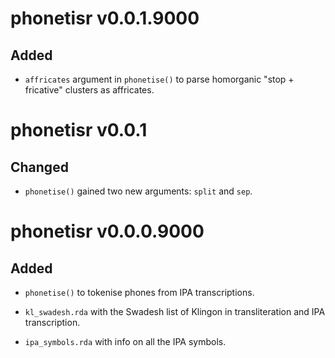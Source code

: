 # phonetisr v0.0.1.9000

## Added

* `affricates` argument in `phonetise()` to parse homorganic "stop + fricative" clusters as affricates.



# phonetisr v0.0.1

## Changed

* `phonetise()` gained two new arguments: `split` and `sep`.




# phonetisr v0.0.0.9000

## Added

* `phonetise()` to tokenise phones from IPA transcriptions.

* `kl_swadesh.rda` with the Swadesh list of Klingon in transliteration and IPA transcription.

* `ipa_symbols.rda` with info on all the IPA symbols.
